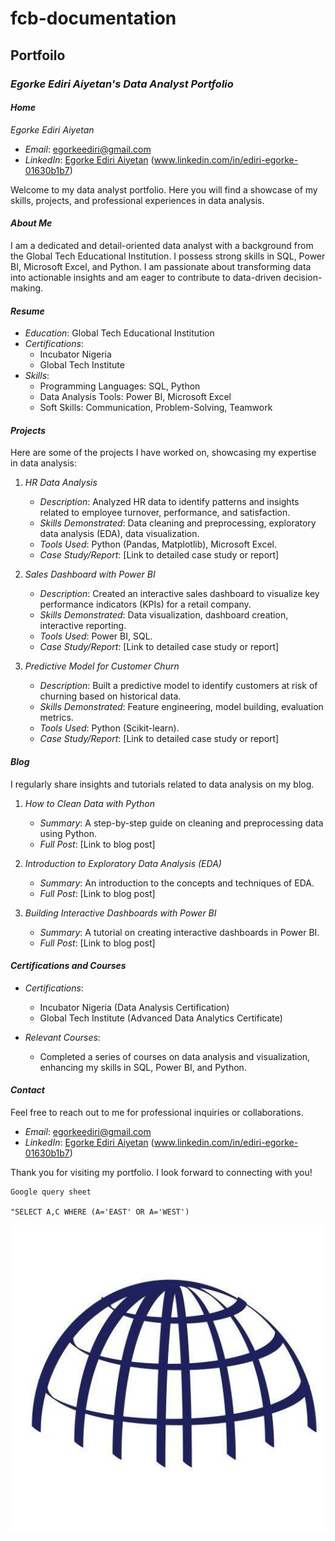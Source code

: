 # fcb-documentation

## Portfoilo

### *Egorke Ediri Aiyetan's Data Analyst Portfolio*

#### *Home*
*Egorke Ediri Aiyetan*
- *Email*: [egorkeediri@gmail.com](mailto:egorkeediri@gmail.com)
- *LinkedIn*: [Egorke Ediri Aiyetan](#) (www.linkedin.com/in/ediri-egorke-01630b1b7)

Welcome to my data analyst portfolio. Here you will find a showcase of my skills, projects, and professional experiences in data analysis.

#### *About Me*
I am a dedicated and detail-oriented data analyst with a background from the Global Tech Educational Institution. I possess strong skills in SQL, Power BI, Microsoft Excel, and Python. I am passionate about transforming data into actionable insights and am eager to contribute to data-driven decision-making.

#### *Resume*
- *Education*: Global Tech Educational Institution
- *Certifications*:
  - Incubator Nigeria
  - Global Tech Institute
- *Skills*:
  - Programming Languages: SQL, Python
  - Data Analysis Tools: Power BI, Microsoft Excel
  - Soft Skills: Communication, Problem-Solving, Teamwork

#### *Projects*
Here are some of the projects I have worked on, showcasing my expertise in data analysis:

1. *HR Data Analysis*
   - *Description*: Analyzed HR data to identify patterns and insights related to employee turnover, performance, and satisfaction.
   - *Skills Demonstrated*: Data cleaning and preprocessing, exploratory data analysis (EDA), data visualization.
   - *Tools Used*: Python (Pandas, Matplotlib), Microsoft Excel.
   - *Case Study/Report*: [Link to detailed case study or report]

2. *Sales Dashboard with Power BI*
   - *Description*: Created an interactive sales dashboard to visualize key performance indicators (KPIs) for a retail company.
   - *Skills Demonstrated*: Data visualization, dashboard creation, interactive reporting.
   - *Tools Used*: Power BI, SQL.
   - *Case Study/Report*: [Link to detailed case study or report]

3. *Predictive Model for Customer Churn*
   - *Description*: Built a predictive model to identify customers at risk of churning based on historical data.
   - *Skills Demonstrated*: Feature engineering, model building, evaluation metrics.
   - *Tools Used*: Python (Scikit-learn).
   - *Case Study/Report*: [Link to detailed case study or report]

#### *Blog*
I regularly share insights and tutorials related to data analysis on my blog.

1. *How to Clean Data with Python*
   - *Summary*: A step-by-step guide on cleaning and preprocessing data using Python.
   - *Full Post*: [Link to blog post]

2. *Introduction to Exploratory Data Analysis (EDA)*
   - *Summary*: An introduction to the concepts and techniques of EDA.
   - *Full Post*: [Link to blog post]

3. *Building Interactive Dashboards with Power BI*
   - *Summary*: A tutorial on creating interactive dashboards in Power BI.
   - *Full Post*: [Link to blog post]

#### *Certifications and Courses*
- *Certifications*:
  - Incubator Nigeria (Data Analysis Certification)
  - Global Tech Institute (Advanced Data Analytics Certificate)

- *Relevant Courses*:
  - Completed a series of courses on data analysis and visualization, enhancing my skills in SQL, Power BI, and Python.

#### *Contact*
Feel free to reach out to me for professional inquiries or collaborations.

- *Email*: [egorkeediri@gmail.com](mailto:egorkeediri@gmail.com)
- *LinkedIn*: [Egorke Ediri Aiyetan](#) (www.linkedin.com/in/ediri-egorke-01630b1b7)

Thank you for visiting my portfolio. I look forward to connecting with you!


```
Google query sheet

"SELECT A,C WHERE (A='EAST' OR A='WEST')

```

![](JOP.jpg)

